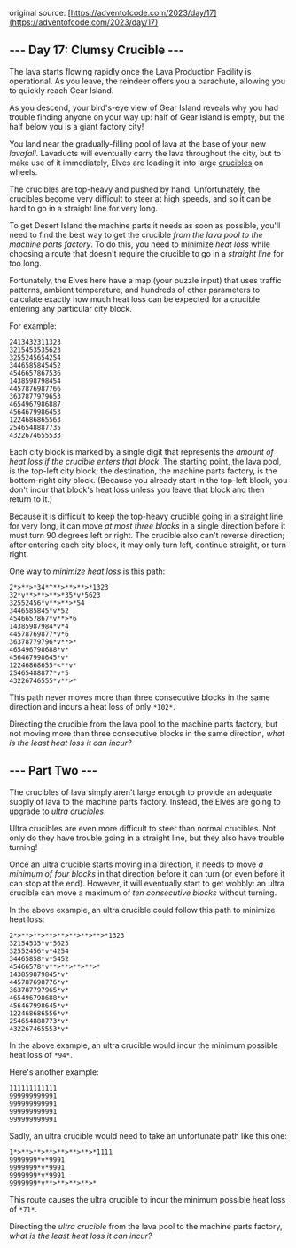 original source: [https://adventofcode.com/2023/day/17](https://adventofcode.com/2023/day/17)
## --- Day 17: Clumsy Crucible ---
The lava starts flowing rapidly once the Lava Production Facility is operational. As you leave, the reindeer offers you a parachute, allowing you to quickly reach Gear Island.

As you descend, your bird's-eye view of Gear Island reveals why you had trouble finding anyone on your way up: half of Gear Island is empty, but the half below you is a giant factory city!

You land near the gradually-filling pool of lava at the base of your new *lavafall*. Lavaducts will eventually carry the lava throughout the city, but to make use of it immediately, Elves are loading it into large [crucibles](https://en.wikipedia.org/wiki/Crucible) on wheels.

The crucibles are top-heavy and pushed by hand. Unfortunately, the crucibles become very difficult to steer at high speeds, and so it can be hard to go in a straight line for very long.

To get Desert Island the machine parts it needs as soon as possible, you'll need to find the best way to get the crucible *from the lava pool to the machine parts factory*. To do this, you need to minimize *heat loss* while choosing a route that doesn't require the crucible to go in a *straight line* for too long.

Fortunately, the Elves here have a map (your puzzle input) that uses traffic patterns, ambient temperature, and hundreds of other parameters to calculate exactly how much heat loss can be expected for a crucible entering any particular city block.

For example:

```
2413432311323
3215453535623
3255245654254
3446585845452
4546657867536
1438598798454
4457876987766
3637877979653
4654967986887
4564679986453
1224686865563
2546548887735
4322674655533
```

Each city block is marked by a single digit that represents the *amount of heat loss if the crucible enters that block*. The starting point, the lava pool, is the top-left city block; the destination, the machine parts factory, is the bottom-right city block. (Because you already start in the top-left block, you don't incur that block's heat loss unless you leave that block and then return to it.)

Because it is difficult to keep the top-heavy crucible going in a straight line for very long, it can move *at most three blocks* in a single direction before it must turn 90 degrees left or right. The crucible also can't reverse direction; after entering each city block, it may only turn left, continue straight, or turn right.

One way to *minimize heat loss* is this path:

```
2*>**>*34*^**>**>**>*1323
32*v**>**>**>*35*v*5623
32552456*v**>**>*54
3446585845*v*52
4546657867*v**>*6
14385987984*v*4
44578769877*v*6
36378779796*v**>*
465496798688*v*
456467998645*v*
12246868655*<**v*
25465488877*v*5
43226746555*v**>*
```

This path never moves more than three consecutive blocks in the same direction and incurs a heat loss of only `*102*`.

Directing the crucible from the lava pool to the machine parts factory, but not moving more than three consecutive blocks in the same direction, *what is the least heat loss it can incur?*


## --- Part Two ---
The crucibles of lava simply aren't large enough to provide an adequate supply of lava to the machine parts factory. Instead, the Elves are going to upgrade to *ultra crucibles*.

Ultra crucibles are even more difficult to steer than normal crucibles. Not only do they have trouble going in a straight line, but they also have trouble turning!

Once an ultra crucible starts moving in a direction, it needs to move *a minimum of four blocks* in that direction before it can turn (or even before it can stop at the end). However, it will eventually start to get wobbly: an ultra crucible can move a maximum of *ten consecutive blocks* without turning.

In the above example, an ultra crucible could follow this path to minimize heat loss:

```
2*>**>**>**>**>**>**>**>*1323
32154535*v*5623
32552456*v*4254
34465858*v*5452
45466578*v**>**>**>**>*
143859879845*v*
445787698776*v*
363787797965*v*
465496798688*v*
456467998645*v*
122468686556*v*
254654888773*v*
432267465553*v*
```

In the above example, an ultra crucible would incur the minimum possible heat loss of `*94*`.

Here's another example:

```
111111111111
999999999991
999999999991
999999999991
999999999991
```

Sadly, an ultra crucible would need to take an unfortunate path like this one:

```
1*>**>**>**>**>**>**>*1111
9999999*v*9991
9999999*v*9991
9999999*v*9991
9999999*v**>**>**>**>*
```

This route causes the ultra crucible to incur the minimum possible heat loss of `*71*`.

Directing the *ultra crucible* from the lava pool to the machine parts factory, *what is the least heat loss it can incur?*


